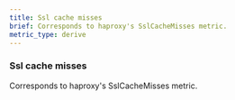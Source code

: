 ```yaml
---
title: Ssl cache misses
brief: Corresponds to haproxy's SslCacheMisses metric. 
metric_type: derive
---
```

### Ssl cache misses

Corresponds to haproxy's SslCacheMisses metric. 